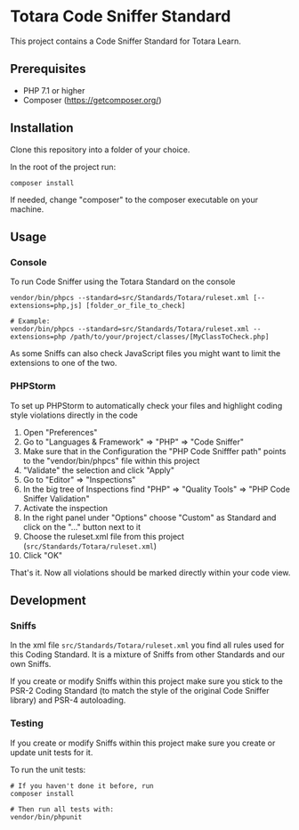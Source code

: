 # Totara Code Sniffer Standard

This project contains a Code Sniffer Standard for Totara Learn.

## Prerequisites

 * PHP 7.1 or higher
 * Composer (https://getcomposer.org/)

## Installation

Clone this repository into a folder of your choice. 

In the root of the project run:
 
`composer install` 
 
If needed, change "composer" to the composer executable on your machine.

## Usage

### Console

To run Code Sniffer using the Totara Standard on the console 

```
vendor/bin/phpcs --standard=src/Standards/Totara/ruleset.xml [--extensions=php,js] [folder_or_file_to_check]

# Example:
vendor/bin/phpcs --standard=src/Standards/Totara/ruleset.xml --extensions=php /path/to/your/project/classes/[MyClassToCheck.php]
```

As some Sniffs can also check JavaScript files you might want to limit the extensions to one of the two.

### PHPStorm

To set up PHPStorm to automatically check your files and highlight coding style violations directly in the code 

 1. Open "Preferences"
 2. Go to "Languages & Framework" => "PHP" => "Code Sniffer"
 3. Make sure that in the Configuration the "PHP Code Snifffer path" points to the "vendor/bin/phpcs" file within this project
 4. "Validate" the selection and click "Apply"
 4. Go to "Editor" => "Inspections"
 5. In the big tree of Inspections find "PHP" => "Quality Tools" => "PHP Code Sniffer Validation"
 6. Activate the inspection
 7. In the right panel under "Options" choose "Custom" as Standard and click on the "..." button next to it
 8. Choose the ruleset.xml file from this project (`src/Standards/Totara/ruleset.xml`)
 9. Click "OK"
 
That's it. Now all violations should be marked directly within your code view.

## Development

### Sniffs

In the xml file `src/Standards/Totara/ruleset.xml` you find all rules used for this Coding Standard. It is a mixture of Sniffs from other Standards and our own Sniffs.

If you create or modify Sniffs within this project make sure you stick to the PSR-2 Coding Standard (to match the style of the original Code Sniffer library) and PSR-4 autoloading.

### Testing

If you create or modify Sniffs within this project make sure you create or update unit tests for it.

To run the unit tests:

```
# If you haven't done it before, run
composer install

# Then run all tests with:
vendor/bin/phpunit
```